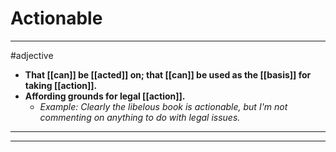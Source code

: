 # Actionable
---
#adjective
- **That [[can]] be [[acted]] on; that [[can]] be used as the [[basis]] for taking [[action]].**
- **Affording grounds for legal [[action]].**
	- _Example: Clearly the libelous book is actionable, but I'm not commenting on anything to do with legal issues._
---
---

